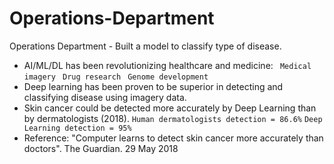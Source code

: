 # Operations-Department
Operations Department - Built a model to classify type of disease.
* AI/ML/DL has been revolutionizing healthcare and medicine:
` Medical imagery` 
` Drug research`
` Genome development`
* Deep learning has been proven to be superior in detecting and classifying disease using imagery data.
* Skin cancer could be detected more accurately by Deep Learning than by dermatologists (2018). 
`Human dermatologists detection = 86.6%`
`Deep Learning detection = 95%`
*  Reference: "Computer learns to detect skin cancer more accurately than doctors". The Guardian. 29 May 2018
